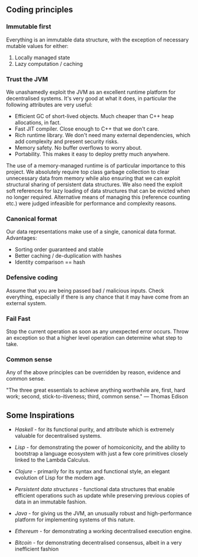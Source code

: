 ## Coding principles

### Immutable first

Everything is an immutable data structure, with the exception of necessary
mutable values for either:
1. Locally managed state
2. Lazy computation / caching

### Trust the JVM

We unashamedly exploit the JVM as an excellent runtime platform for decentralised systems. 
It's very good at what it does, in particular the following attributes are very useful:

- Efficient GC of short-lived objects. Much cheaper than C++ heap allocations, in fact.
- Fast JIT compiler. Close enough to C++ that we don't care.
- Rich runtime library. We don't need many external dependencies, which add complexity
and present security risks.
- Memory safety. No buffer overflows to worry about.
- Portability. This makes it easy to deploy pretty much anywhere.

The use of a memory-managed runtime is of particular importance to this project.
We absolutely require top class garbage collection to clear unnecessary data from memory
while also ensuring that we can exploit structural sharing of persistent data structures.
We also need the exploit soft references for lazy loading of data structures
that can be evicted when no longer required. Alternative means of managing this 
(reference counting etc.) were judged infeasible for performance and complexity reasons.

### Canonical format

Our data representations make use of a single, canonical data format. Advantages:

- Sorting order guaranteed and stable
- Better caching / de-duplication with hashes
- Identity comparison == hash

### Defensive coding

Assume that you are being passed bad / malicious inputs. Check everything, 
especially if there is any chance that it may have come from an external system.

### Fail Fast

Stop the current operation as soon as any unexpected error occurs. Throw an exception so
that a higher level operation can determine what step to take.

### Common sense

Any of the above principles can be overridden by reason, evidence and common sense.

"The three great essentials to achieve anything worthwhile are, first, hard work; second, stick-to-itiveness; third, common sense."
― Thomas Edison


## Some Inspirations

- *Haskell* - for its functional purity, and attribute which is extremely valuable for
decentralised systems.

- *Lisp* - for demonstrating the power of homoiconicity, and the ability to bootstrap a
language ecosystem with just a few core primitives closely linked to the Lambda Calculus.

- *Clojure* - primarily for its syntax and functional style, an elegant evolution of Lisp
for the modern age.

- *Persistent data structures* - functional data structures that enable efficient operations
such as update while preserving previous copies of data in an immutable fashion.

- *Java* - for giving us the JVM, an unusually robust and high-performance platform
for implementing systems of this nature. 

- *Ethereum* - for demonstrating a working decentralised execution engine.

- *Bitcoin* - for demonstrating decentralised consensus, albeit in a very inefficient fashion 
